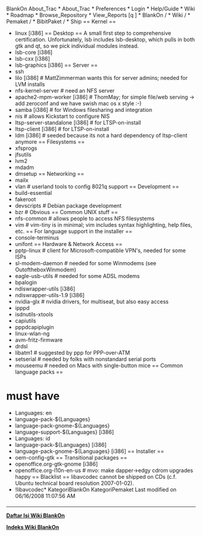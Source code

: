    BlankOn
 About_Trac
    * About_Trac
    * Preferences
    * Login
    * Help/Guide
    * Wiki
    * Roadmap
    * Browse_Repository
    * View_Reports
[q                 ]
    * BlankOn  /
    * Wiki  /
    * Pemaket  /
    * BibitPaket  /
    * Ship
== Kernel ==
 * linux [i386]
== Desktop ==
A small first step to comprehensive certification. Unfortunately, lsb
includes lsb-desktop, which pulls in both gtk and qt, so we pick individual
modules instead.
 * lsb-core [i386]
 * lsb-cxx [i386]
 * lsb-graphics [i386]
== Server ==
 * ssh
 * lilo [i386]   # MattZimmerman wants this for server admins; needed for LVM
installs
 * nfs-kernel-server   # need an NFS server
 * apache2-mpm-worker [i386]  # ThomMay; for simple file/web serving -> add
zeroconf and we have swish mac os x style :-)
 * samba  [i386] # for Windows filesharing and integration
 * nis                 # allows Kickstart to configure NIS
 * ltsp-server-standalone [i386] # for LTSP-on-install
 * ltsp-client [i386]            # for LTSP-on-install
 * ldm [i386] # seeded because its not a hard dependency of ltsp-client anymore
== Filesystems ==
 * xfsprogs
 * jfsutils
 * lvm2
 * mdadm
 * dmsetup
== Networking ==
 * mailx
 * vlan                   # userland tools to config 8021q support
== Development ==
 * build-essential
 * fakeroot
 * devscripts          # Debian package development
 * bzr                 # Obvious
== Common UNIX stuff ==
 * nfs-common		  # allows people to access NFS filesystems
 * vim                    # vim-tiny is in minimal; vim includes syntax
highlighting, help files, etc.
== For language support in the installer ==
 * console-terminus
 * unifont
== Hardware & Network Access ==
 * pptp-linux             # client for Microsoft-compatible VPN's, needed for
some ISPs
 * sl-modem-daemon	# needed for some Winmodems (see OutoftheboxWinmodem)
 * eagle-usb-utils        # needed for some ADSL modems
 * bpalogin
 * ndiswrapper-utils [i386]
 * ndiswrapper-utils-1.9 [i386]
 * nvidia-glx    # nvidia drivers, for multiseat, but also easy access
 * ipppd
 * isdnutils-xtools
 * capiutils
 * pppdcapiplugin
 * linux-wlan-ng
 * avm-fritz-firmware
 * drdsl
 * libatm1	# suggested by ppp for PPP-over-ATM
 * setserial	# needed by folks with nonstandard serial ports
 * mouseemu	# needed on Macs with single-button mice
== Common language packs ==
 # must have
 * Languages: en
 * language-pack-${Languages}
 * language-pack-gnome-${Languages}
 * language-support-${Languages} [i386]
 * Languages: id
 * language-pack-${Languages} [i386]
 * language-pack-gnome-${Languages} [i386]
== Installer ==
 * oem-config-gtk
== Transitional packages ==
 * openoffice.org-gtk-gnome [i386]
 * openoffice.org-l10n-en-us	# mvo: make dapper->edgy cdrom upgrades happy
== Blacklist ==
libavcodec cannot be shipped on CDs (c.f. Ubuntu technical board resolution
2007-01-02).
 * !libavcodec*
KategoriBlankOn KategoriPemaket
Last modified on 06/16/2008 11:07:56 AM
#### 
    
 
 
 
 
 
---
[**Daftar Isi Wiki BlankOn**](/DaftarIsi/README.md)
 
[**Indeks Wiki BlankOn**](/Indeks.md)
